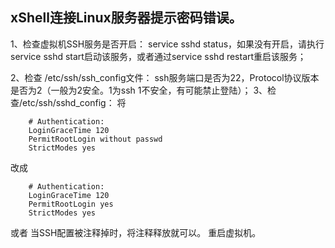 

## xShell连接Linux服务器提示密码错误。 

1、检查虚拟机SSH服务是否开启： 
service sshd status，如果没有开启，请执行service sshd start启动该服务，或者通过service sshd restart重启该服务；

2、检查 /etc/ssh/ssh_config文件： 
ssh服务端口是否为22，Protocol协议版本是否为2（一般为2安全。1为ssh 1不安全，有可能禁止登陆）； 
3、检查/etc/ssh/sshd_config： 
将
```
    # Authentication:
    LoginGraceTime 120
    PermitRootLogin without passwd
    StrictModes yes
```
改成
```
    # Authentication:
    LoginGraceTime 120
    PermitRootLogin yes
    StrictModes yes
```
或者
当SSH配置被注释掉时，将注释释放就可以。
重启虚拟机。
